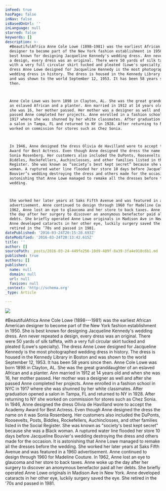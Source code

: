 ```yaml
---
inFeed: true
hasPage: false
inNav: false
isBasedOnUrl: ''
inLanguage: null
starred: false
keywords: []
description: >-
  #BeautifulAfrica Anne Cole Lowe (1898—1981) was the earliest African American
  designer to become part of the New York fashion establishment in 1950. She is
  best known for designing Jacqueline Kennedy's wedding dress. Ann never repeated
  a design, every dress was an original. There were 50 yards of silk taffeta,
  with a very full circular skirt tucked and pleated (Lowe's specialty). The
  dress Anne Lowe designed for Jacqueline Kennedy is the most photographed
  wedding dress in history. The dress is housed in the Kennedy Library in Boston
  and was shown to the world September 12, 1953. It has been 58 years since
  then.



  Anne Cole Lowe was born 1898 in Clayton, AL. She was the great granddaughter of
  an eslaved African and a planter. Ann married in 1912 at 14 years old and when
  she was 16, her mother passed. Her mother was a designer as well and after she
  passed Anne completed her projects. Anne enrolled in a fashion school in NYC in
  1917 where she was shunned by her white classmates. After graduation opened
  a salon in Tampa, FL and returned to NY in 1928. After returning to NY she
  worked on commission for stores such as Chez Sonia.



  In 1946, Anne designed the dress Olivia de Havilland wore to accept the Academy
  Award for Best Actress. Even though Anne designed the dress the name on it was
  Sonia Rosenberg. Her customers also included the DuPonts, Roosevelts, Posts,
  Biddles, Rockefellers, Auchinclosses, and other families listed in the Social
  Register. She was known as “society’s best kept secret” because she was a Black
  woman. A ruptured water line flooded her store 10 days before Jacqueline
  Bouvier’s wedding destroying the dress and others made for the occasion. It is
  astonishing that Anne Lowe managed to remake all the dresses before the
  wedding.



  She worked her later years at Saks Fifth Avenue and was featured in a 1960
  advertisement. Anne continued to design through 1960 for Madeline Couture. In
  1962, Anne lost an eye to glaucoma and her store to back taxes. Anne woke up
  the day after her surgery to discover an anonymous benefactor paid all her
  debts. She briefly operated Anne Lowe originals in Madison Ave in New York.
  Anne developed cataracts in her other eye, luckily surgery saved the eye. She
  retired in the ’70s and passed in 1981.
datePublished: '2016-03-24T20:15:28.693Z'
dateModified: '2016-03-24T20:13:42.615Z'
title: ''
author: []
sourcePath: _posts/2016-03-24-449fe256-10d9-409f-8a39-3fa4e918c6b1.md
published: true
authors: []
publisher:
  name: null
  domain: null
  url: null
  favicon: null
_context: 'http://schema.org'
_type: Article

---
```

![](https://the-grid-user-content.s3-us-west-2.amazonaws.com/79b4bf56-cd39-49c3-a573-cb6abb1959e3.jpg)

\#BeautifulAfrica Anne Cole Lowe (1898---1981) was the earliest African American designer to become part of the New York fashion establishment in 1950\. She is best known for designing Jacqueline Kennedy's wedding dress. Ann never repeated a design, every dress was an original. There were 50 yards of silk taffeta, with a very full circular skirt tucked and pleated (Lowe's specialty). The dress Anne Lowe designed for Jacqueline Kennedy is the most photographed wedding dress in history. The dress is housed in the Kennedy Library in Boston and was shown to the world September 12, 1953\. It has been 58 years since then.
Anne Cole Lowe was born 1898 in Clayton, AL. She was the great granddaughter of an eslaved African and a planter. Ann married in 1912 at 14 years old and when she was 16, her mother passed. Her mother was a designer as well and after she passed Anne completed her projects. Anne enrolled in a fashion school in NYC in 1917 where she was shunned by her white classmates. After graduation opened a salon in Tampa, FL and returned to NY in 1928\. After returning to NY she worked on commission for stores such as Chez Sonia.
In 1946, Anne designed the dress Olivia de Havilland wore to accept the Academy Award for Best Actress. Even though Anne designed the dress the name on it was Sonia Rosenberg. Her customers also included the DuPonts, Roosevelts, Posts, Biddles, Rockefellers, Auchinclosses, and other families listed in the Social Register. She was known as "society's best kept secret" because she was a Black woman. A ruptured water line flooded her store 10 days before Jacqueline Bouvier's wedding destroying the dress and others made for the occasion. It is astonishing that Anne Lowe managed to remake all the dresses before the wedding.
She worked her later years at Saks Fifth Avenue and was featured in a 1960 advertisement. Anne continued to design through 1960 for Madeline Couture. In 1962, Anne lost an eye to glaucoma and her store to back taxes. Anne woke up the day after her surgery to discover an anonymous benefactor paid all her debts. She briefly operated Anne Lowe originals in Madison Ave in New York. Anne developed cataracts in her other eye, luckily surgery saved the eye. She retired in the '70s and passed in 1981\.